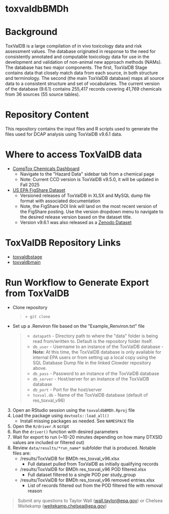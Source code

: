 # toxvaldbBMDh

# Background
ToxValDB is a large compilation of in vivo toxicology data and risk assessment values. The database originated in response to the need for consistently annotated and computable toxicology data for use in the development and validation of non-animal new approach methods (NAMs). The database has two major components. The first, ToxValDB Stage contains data that closely match data from each source, in both structure and terminology. The second (the main ToxValDB database) maps all source data to a consistent structure and set of vocabularies. The current version of the database (9.6.1) contains 255,417 records covering 41,769 chemicals from 36 sources (55 source tables).

# Repository Content
This repository contains the input files and R scripts used to generate the files used for DCAP analysis using ToxValDB v9.6.1 data.

# Where to access ToxValDB data
- [CompTox Chemicals Dashboard](https://comptox.epa.gov/dashboard/)
	 - Navigate to the "Hazard Data" sidebar tab from a chemical page
	 - Note: Current CCD version is ToxValDB v9.5.0, it will be updated in Fall 2025
- [US EPA FigShare Dataset](https://doi.org/10.23645/epacomptox.20394501)
	- Versioned releases of ToxValDB in XLSX and MySQL dump file format with associated documentation
	- Note, the FigShare DOI link will land on the most recent version of the FigShare posting. Use the version dropdown menu to navigate to the desired release version based on the dataset title.
	- Version v9.6.1 was also released as a [Zenodo Dataset](https://zenodo.org/records/15169253)

# ToxValDB Repository Links
- [toxvaldbstage](https://github.com/usepa/toxvalstage)
- [toxvaldbmain](https://github.com/usepa/toxvaldbmain/)

# Run Workflow to Generate Export from ToxValDB
 - Clone repository
	 >`> git clone`
 - Set up a .Renviron file based on the "Example_Renviron.txt" file
	> - `datapath`
		 - Directory path to where the "data" folder is being read from/written to. Default is the repository folder itself.
	> - `db_user`
		 - Username to an instance of the ToxValDB database
		 - **Note:** At this time, the ToxValDB database is only available for internal EPA users or from setting up a local copy using the SQL Database Dump file in the linked Clowder repository above.
	> - `db_pass`
		 - Password to an instance of the ToxValDB database
	> - `db_server`
		 - Host/server for an instance of the ToxValDB database
	> - `db_port`
		 - Port for the host/server
	 >- `toxval.db`
		 - Name of the ToxValDB database (default of res_toxval_v96)

 3. Open an RStudio session using the `toxvaldbBMDh.Rproj` file
 4. Load the package using `devtools::load_all()`
	- Install missing packages as needed. See `NAMESPACE` file
 5. Open the `R/driver.R` script
 6. Run the `driver()` function with desired parameters
 7. Wait for export to run (~10-20 minutes depending on how many DTXSID values are included or filtered out)
 8. Review `data/results/*run_name*` subfolder that is produced. Notable files are:
	- /results/ToxValDB for BMDh res_toxval_v96.xlsx
		- Full dataset pulled from ToxValDB as initially qualifying records
	- /results/ToxValDB for BMDh res_toxval_v96 POD filtered.xlsx
		- Full dataset filtered to a single POD per study_group
	- /results/ToxValDB for BMDh res_toxval_v96 removed entries.xlsx
		- List of records filtered out from the POD filtered file with removal reason

> Submit any questions to Taylor Wall (wall.taylor@epa.gov) or Chelsea Weitekamp (weitekamp.chelsea@epa.gov)
